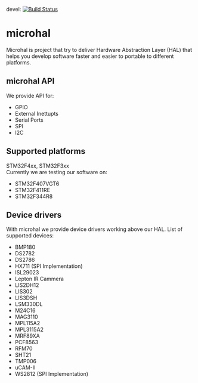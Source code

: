 
devel: [![Build Status](https://jenkins.microhal.org/buildStatus/icon?job=microhal/devel)](https://jenkins.microhal.org/job/microhal/job/devel/)

# microhal
Microhal is project that try to deliver Hardware Abstraction Layer (HAL) that helps you develop software faster and easier to portable to different platforms.

## microhal API
We provide API for:
- GPIO
- External Inettupts
- Serial Ports
- SPI
- I2C

## Supported platforms
STM32F4xx, STM32F3xx <br>
Currently we are testing our software on:<br>
- STM32F407VGT6
- STM32F411RE
- STM32F344R8

## Device drivers
With microhal we provide device drivers working above our HAL.
List of supported devices:
- BMP180
- DS2782
- DS2786
- HX711 (SPI Implementation)
- ISL29023
- Lepton IR Cammera
- LIS2DH12
- LIS302
- LIS3DSH
- LSM330DL
- M24C16
- MAG3110
- MPL115A2
- MPL3115A2
- MRF89XA
- PCF8563
- RFM70
- SHT21
- TMP006
- uCAM-II
- WS2812 (SPI Implementation)
